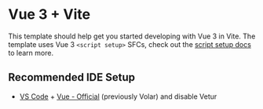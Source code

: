 # Vue 3 + Vite

This template should help get you started developing with Vue 3 in Vite. The template uses Vue 3 `<script setup>` SFCs, check out the [script setup docs](https://v3.vuejs.org/api/sfc-script-setup.html#sfc-script-setup) to learn more.

## Recommended IDE Setup

- [VS Code](https://code.visualstudio.com/) + [Vue - Official](https://marketplace.visualstudio.com/items?itemName=Vue.volar) (previously Volar) and disable Vetur
<!-- tableData = [
        {
        name:'产品名称',
        todayBuy:'今日购买',
        mothBuy:'本月购买',
        totalBuy:'总购买',
    },
        {
            name:"冰红茶",
            todayBuy:300,
            mothBuy:9100,
            totalBuy:31000,
        },  
        {
            name:"冰绿茶",
            todayBuy:100,
            mothBuy:3100,
            totalBuy:11000,
        },
        {
            name:"热带风味冰红茶",
            todayBuy:200,
            mothBuy:2100,
            totalBuy:22000,
        },
        {
            name:"劲凉冰红茶",
            todayBuy:160,
            mothBuy:1800,
            totalBuy:12000,
        },
    ]; -->